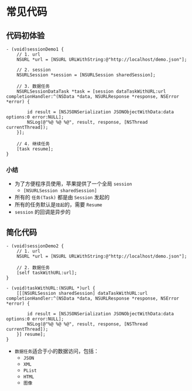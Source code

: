 # 常见代码

## 代码初体验

```objc
- (void)sessionDemo1 {
    // 1. url
    NSURL *url = [NSURL URLWithString:@"http://localhost/demo.json"];

    // 2. session
    NSURLSession *session = [NSURLSession sharedSession];

    // 3. 数据任务
    NSURLSessionDataTask *task = [session dataTaskWithURL:url completionHandler:^(NSData *data, NSURLResponse *response, NSError *error) {

        id result = [NSJSONSerialization JSONObjectWithData:data options:0 error:NULL];
        NSLog(@"%@ %@ %@", result, response, [NSThread currentThread]);
    }];

    // 4. 继续任务
    [task resume];
}
```

### 小结

* 为了方便程序员使用，苹果提供了一个全局 `session`
    * `[NSURLSession sharedSession]`
* 所有的 `任务(Task)` 都是由 `Session` 发起的
* 所有的任务默认是`挂起`的，需要 `Resume`
* `session` 的回调是异步的

## 简化代码

```objc
- (void)sessionDemo2 {
    // 1. url
    NSURL *url = [NSURL URLWithString:@"http://localhost/demo.json"];

    // 2. 数据任务
    [self taskWithURL:url];
}

- (void)taskWithURL:(NSURL *)url {
    [[[NSURLSession sharedSession] dataTaskWithURL:url completionHandler:^(NSData *data, NSURLResponse *response, NSError *error) {

        id result = [NSJSONSerialization JSONObjectWithData:data options:0 error:NULL];
        NSLog(@"%@ %@ %@", result, response, [NSThread currentThread]);
    }] resume];
}
```

* `数据任务`适合于小的数据访问，包括：
    * `JSON`
    * `XML`
    * `PList`
    * `HTML`
    * `图像`
